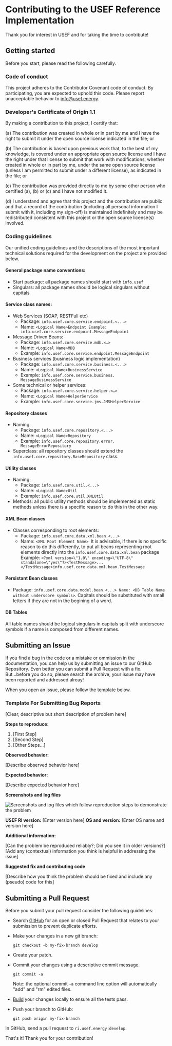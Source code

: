 # Contributing to the USEF Reference Implementation #

Thank you for interest in USEF and for taking the time to contribute!

## Getting started ##

Before you start, please read the following carefully.

### Code of conduct ###

This project adheres to the Contributor Covenant code of conduct. By participating, you are expected to uphold this code. Please report unacceptable behavior to info@usef.energy.

### Developer's Certificate of Origin 1.1 ###

By making a contribution to this project, I certify that:

(a) The contribution was created in whole or in part by me and I
    have the right to submit it under the open source license
    indicated in the file; or

(b) The contribution is based upon previous work that, to the best
    of my knowledge, is covered under an appropriate open source
    license and I have the right under that license to submit that
    work with modifications, whether created in whole or in part
    by me, under the same open source license (unless I am
    permitted to submit under a different license), as indicated
    in the file; or

(c) The contribution was provided directly to me by some other
    person who certified (a), (b) or (c) and I have not modified
    it.

(d) I understand and agree that this project and the contribution
    are public and that a record of the contribution (including all
    personal information I submit with it, including my sign-off) is
    maintained indefinitely and may be redistributed consistent with
    this project or the open source license(s) involved.

### Coding guidelines
Our unified coding guidelines and the descriptions of the most important technical solutions required for the development on the project are provided below.
#### General package name conventions:
* Start package: all package names should start with `info.usef`
* Singulars: all package names should be logical singulars without capitals

#### Service class names:
* Web Services (SOAP, RESTFull etc)
    * Package: `info.usef.core.service.endpoint.<...>` 
    * Name: `<Logical Name>Endpoint Example: info.usef.core.service.endpoint.MessageEndpoint`
* Message Driven Beans:
    * Package: `info.usef.core.service.mdb.<…> `
    * Name: `<Logical Name>MDB` 
    * Example: `info.usef.core.service.endpoint.MessageEndpoint`
* Business services (business logic implementation)
    * Package: `info.usef.core.service.business.<...>` 
    * Name: `<Logical Name>BusinessService` 
    * Example: `info.usef.core.service.business. MessageBusinessService`
* Some technical or helper services:
    * Package: `info.usef.core.service.helper.<…> `
    * Name: `<Logical Name>HelperService`
    * Example: `info.usef.core.service.jms.JMSHelperService`

#### Repository classes
* Naming:
    * Package: `info.usef.core.repository.<...>` 
    * Name: `<Logical Name>Repository` 
    * Example: `info.usef.core.repository.error. MessageErrorRepository`
* Superclass: all repository classes should extend the `info.usef.core.repository.BaseRepository` class.

#### Utility classes
* Naming:
    * Package: `info.usef.core.util.<...>` 
    * Name: `<Logical Name>Util` 
    * Example: `info.usef.core.util.XMLUtil`
* Methods: all public utility methods should be implemented as static methods unless there is a specific reason to do this in the other way.

#### XML Bean classes 
* Classes corresponding to root elements:
    * Package: `info.usef.core.data.xml.bean.<...>` 
    * Name: `<XML Root Element Name> `It is advisable, if there is no specific reason to do this differently, to put all beans representing root elements directly into the `info.usef.core.data.xml.bean` package Example: `<?xml version=\"1.0\" encoding=\"UTF-8\" standalone=\"yes\"?><TestMessage>...</TestMessage>info.usef.core.data.xml.bean.TestMessage`

#### Persistant Bean classes
* Package: `info.usef.core.data.model.bean.<...> Name: <DB Table Name without underscore symbols>`. Capitals should be substituted with small letters if they are not in the begining of a word.

#### DB Tables
All table names should be logical singulars in capitals split with underscore symbols if a name is composed from different names.

## Submitting an Issue

If you find a bug in the code or a mistake or ommission in the documentation, you can help us by submitting an issue to our GitHub Repository. Even better you can submit a Pull Request with a fix. But...before you do so, please search the archive, your issue may have been reported and addressed alreay!

When you open an issue, please  follow the template below.

### Template For Submitting Bug Reports

[Clear, descriptive but short description of problem here]

**Steps to reproduce:**

1. [First Step]
2. [Second Step]
3. [Other Steps...]

**Observed behavior:**

[Describe observed behavior here]

**Expected behavior:**

[Describe expected behavior here]

**Screenshots and log files**

![Screenshots and log files which follow reproduction steps to demonstrate the problem](url)

**USEF RI version:** [Enter version here]
**OS and version:** [Enter OS name and version here]

**Additional information:**

[Can the problem be reproduced reliably?; Did you see it in older versions?]
[Add any (contextual) information you think is helpful in addressing the issue]

**Suggested fix and contributing code**

[Describe how you think the problem should be fixed and include any (pseudo) code for this]

## Submitting a Pull Request

Before you submit your pull request consider the following guidelines:

* Search [GitHub](https://github.com/USEF-Foundation/ri.usef.energy/pulls) for an open or closed Pull Request that relates to your submission to prevent duplicate efforts.
* Make your changes in a new git branch:

    ```shell
    git checkout -b my-fix-branch develop
    ```

* Create your patch.
* Commit your changes using a descriptive commit message.

    ```shell
    git commit -a
    ```
  Note: the optional commit `-a` command line option will automatically "add" and "rm" edited files.

* [Build](https://github.com/USEF-Foundation/ri.usef.energy/blob/master/usef-doc/USEF%20The%20Framework%20Implemented%20-%20Installation%20Manual.docx) your changes locally to ensure all the tests pass.
* Push your branch to GitHub:

    ```shell
    git push origin my-fix-branch
    ```

In GitHub, send a pull request to `ri.usef.energy:develop`.

That's it! Thank you for your contribution!
